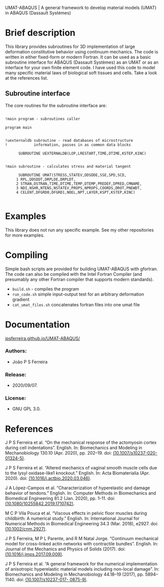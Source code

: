 UMAT-ABAQUS | A general framework to develop material models (UMAT) in ABAQUS (Dassault Systèmes)

# Brief description

This library provides subroutines for 3D implementation of large deformation constitutive behavior using continuum mechanics. The code is written in either fixed-form or modern Fortran. It can be used as a basic subroutine interface for ABAQUS (Dassault Systèmes) as an UMAT or as an interface for your own finite element code. I have used this code to model many specific material laws of biological soft tissues and cells. Take a look at the references list. 

## Subroutine interface

The core routines for the subroutine interface are:

```Fortran

!main program - subroutines caller

program main


!uexternaldb subroutine - read databases of microstructure 
!            information, passes in as common data blocks

      SUBROUTINE UEXTERNALDB(LOP,LRESTART,TIME,DTIME,KSTEP,KINC)


!main subroutine - calculates stress and material tangent

      SUBROUTINE UMAT(STRESS,STATEV,DDSDDE,SSE,SPD,SCD,
     1 RPL,DDSDDT,DRPLDE,DRPLDT,
     2 STRAN,DSTRAN,TIME,DTIME,TEMP,DTEMP,PREDEF,DPRED,CMNAME,
     3 NDI,NSHR,NTENS,NSTATEV,PROPS,NPROPS,COORDS,DROT,PNEWDT,
     4 CELENT,DFGRD0,DFGRD1,NOEL,NPT,LAYER,KSPT,KSTEP,KINC)


```

# Examples

This library does not run any specific example. See my other repositories for more examples. 

# Compiling

Simple bash scripts are provided for building UMAT-ABAQUS with gfortran. The code can also be compiled with the Intel Fortran Compiler (and presumably any other Fortran compiler that supports modern standards).

- ```build.sh``` - compiles the program
- ```run_code.sh``` simple input-output test for an arbitrary deformation gradient
- ```cat_umat_files.sh``` concatenates fortran files into one umat file

# Documentation

[jpsferreira.github.io/UMAT-ABAQUS/](https://jpsferreira.github.io/UMAT-ABAQUS/)

### Authors:
  * João P S Ferreira 
  
### Release:
  * 2020/09/07.

### License:
  * GNU GPL 3.0.  


# References

J P S Ferreira et al. “On the mechanical response of the actomyosin cortex during cell indentations”. English. In: Biomechanics and Modeling in Mechanobiology 130.10 (Apr. 2020), pp. 202–19. doi: [(10.1007/s10237-020-01324-5)](https://link.springer.com/article/10.1007%2Fs10237-020-01324-5).

J P S Ferreira et al. “Altered mechanics of vaginal smooth muscle cells due to the lysyl oxidase-like1 knockout.” English. In: Acta Biomaterialia (Apr. 2020). doi: [(10.1016/j.actbio.2020.03.046)](https://doi.org/10.1016/j.actbio.2020.03.046).

J A López-Campos et al. “Characterization of hyperelastic and damage behavior of tendons.” English. In: Computer Methods in Biomechanics and Biomedical Engineering 81.2 (Jan. 2020), pp. 1–11. doi: [(10.1080/10255842.2019.1710742)](https://doi.org/10.1080/10255842.2019.1710742).

M C P Vila Pouca et al. “Viscous effects in pelvic floor muscles during childbirth: A numerical study.” English. In: International Journal for Numerical Methods in Biomedical Engineering 34.3 (Mar. 2018), e2927. doi: [(10.1002/cnm.2927)](https://doi.org/10.1002/cnm.2927). 

J P S Ferreira, M P L Parente, and R M Natal Jorge. “Continuum mechanical model for cross-linked actin networks with contractile bundles”. English. In: Journal of the Mechanics and Physics of Solids (2017). doi: [(10.1016/j.jmps.2017.09.009)](https://doi.org/10.1016/j.jmps.2017.09.009).

J P S Ferreira et al. “A general framework for the numerical implementation of anisotropic hyperelastic material models including non-local damage”. In: Biomechanics and Modeling in Mechanobiology 44.18–19 (2017), pp. 5894–1140. doi: [(10.1007/s10237-017- 0875-9)](https://link.springer.com/article/10.1007/s10237-017-0875-9).